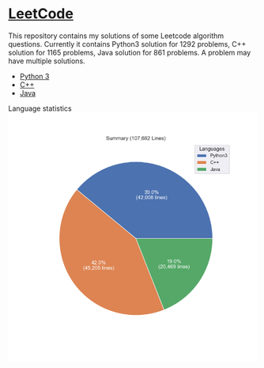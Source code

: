 # [LeetCode](https://leetcode.com/)

This repository contains my solutions of some Leetcode algorithm questions.
Currently it contains Python3 solution for 1292 problems, C++ solution for 1165 problems, Java solution for 861 problems.
A problem may have multiple solutions.

* [Python 3](python3.md)
* [C++](cpp.md)
* [Java](java.md)

Language statistics
![summary](images/pie.png)
